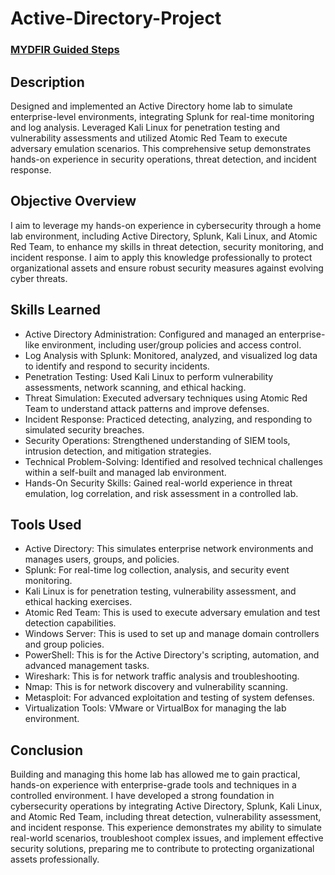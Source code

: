 # Active-Directory-Project

### [MYDFIR Guided Steps](https://www.youtube.com/watch?v=5OessbOgyEo&list=PLG6KGSNK4PuBWmX9NykU0wnWamjxdKhDJ&index=13)

<h2>Description</h2>
Designed and implemented an Active Directory home lab to simulate enterprise-level environments, integrating Splunk for real-time monitoring and log analysis. Leveraged Kali Linux for penetration testing and vulnerability assessments and utilized Atomic Red Team to execute adversary emulation scenarios. This comprehensive setup demonstrates hands-on experience in security operations, threat detection, and incident response.

<h2>Objective Overview</h2>
I aim to leverage my hands-on experience in cybersecurity through a home lab environment, including Active Directory, Splunk, Kali Linux, and Atomic Red Team, to enhance my skills in threat detection, security monitoring, and incident response. I aim to apply this knowledge professionally to protect organizational assets and ensure robust security measures against evolving cyber threats.

<h2>Skills Learned</h2>

  - Active Directory Administration: Configured and managed an enterprise-like environment, including user/group policies and access control.
  - Log Analysis with Splunk: Monitored, analyzed, and visualized log data to identify and respond to security incidents.
  - Penetration Testing: Used Kali Linux to perform vulnerability assessments, network scanning, and ethical hacking.
  - Threat Simulation: Executed adversary techniques using Atomic Red Team to understand attack patterns and improve defenses.
  - Incident Response: Practiced detecting, analyzing, and responding to simulated security breaches.
  - Security Operations: Strengthened understanding of SIEM tools, intrusion detection, and mitigation strategies.
  - Technical Problem-Solving: Identified and resolved technical challenges within a self-built and managed lab environment.
  - Hands-On Security Skills: Gained real-world experience in threat emulation, log correlation, and risk assessment in a controlled lab.

<h2>Tools Used</h2>

- Active Directory: This simulates enterprise network environments and manages users, groups, and policies.
- Splunk: For real-time log collection, analysis, and security event monitoring.
- Kali Linux is for penetration testing, vulnerability assessment, and ethical hacking exercises.
- Atomic Red Team: This is used to execute adversary emulation and test detection capabilities.
- Windows Server: This is used to set up and manage domain controllers and group policies.
- PowerShell: This is for the Active Directory's scripting, automation, and advanced management tasks.
- Wireshark: This is for network traffic analysis and troubleshooting.
- Nmap: This is for network discovery and vulnerability scanning.
- Metasploit: For advanced exploitation and testing of system defenses.
- Virtualization Tools: VMware or VirtualBox for managing the lab environment.

<h2>Conclusion</h2>
Building and managing this home lab has allowed me to gain practical, hands-on experience with enterprise-grade tools and techniques in a controlled environment. I have developed a strong foundation in cybersecurity operations by integrating Active Directory, Splunk, Kali Linux, and Atomic Red Team, including threat detection, vulnerability assessment, and incident response. This experience demonstrates my ability to simulate real-world scenarios, troubleshoot complex issues, and implement effective security solutions, preparing me to contribute to protecting organizational assets professionally.
